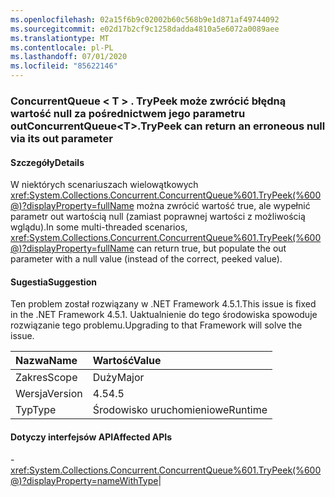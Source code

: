 ```yaml
---
ms.openlocfilehash: 02a15f6b9c02002b60c568b9e1d871af49744092
ms.sourcegitcommit: e02d17b2cf9c1258dadda4810a5e6072a0089aee
ms.translationtype: MT
ms.contentlocale: pl-PL
ms.lasthandoff: 07/01/2020
ms.locfileid: "85622146"
---
```

### <a name="concurrentqueuelttgttrypeek-can-return-an-erroneous-null-via-its-out-parameter"></a><span data-ttu-id="8db61-101">ConcurrentQueue &lt; T &gt; . TryPeek może zwrócić błędną wartość null za pośrednictwem jego parametru out</span><span class="sxs-lookup"><span data-stu-id="8db61-101">ConcurrentQueue&lt;T&gt;.TryPeek can return an erroneous null via its out parameter</span></span>

#### <a name="details"></a><span data-ttu-id="8db61-102">Szczegóły</span><span class="sxs-lookup"><span data-stu-id="8db61-102">Details</span></span>

<span data-ttu-id="8db61-103">W niektórych scenariuszach wielowątkowych <xref:System.Collections.Concurrent.ConcurrentQueue%601.TryPeek(%600@)?displayProperty=fullName> można zwrócić wartość true, ale wypełnić parametr out wartością null (zamiast poprawnej wartości z możliwością wglądu).</span><span class="sxs-lookup"><span data-stu-id="8db61-103">In some multi-threaded scenarios, <xref:System.Collections.Concurrent.ConcurrentQueue%601.TryPeek(%600@)?displayProperty=fullName> can return true, but populate the out parameter with a null value (instead of the correct, peeked value).</span></span>

#### <a name="suggestion"></a><span data-ttu-id="8db61-104">Sugestia</span><span class="sxs-lookup"><span data-stu-id="8db61-104">Suggestion</span></span>

<span data-ttu-id="8db61-105">Ten problem został rozwiązany w .NET Framework 4.5.1.</span><span class="sxs-lookup"><span data-stu-id="8db61-105">This issue is fixed in the .NET Framework 4.5.1.</span></span> <span data-ttu-id="8db61-106">Uaktualnienie do tego środowiska spowoduje rozwiązanie tego problemu.</span><span class="sxs-lookup"><span data-stu-id="8db61-106">Upgrading to that Framework will solve the issue.</span></span>

| <span data-ttu-id="8db61-107">Nazwa</span><span class="sxs-lookup"><span data-stu-id="8db61-107">Name</span></span>    | <span data-ttu-id="8db61-108">Wartość</span><span class="sxs-lookup"><span data-stu-id="8db61-108">Value</span></span>       |
|:--------|:------------|
| <span data-ttu-id="8db61-109">Zakres</span><span class="sxs-lookup"><span data-stu-id="8db61-109">Scope</span></span>   |<span data-ttu-id="8db61-110">Duży</span><span class="sxs-lookup"><span data-stu-id="8db61-110">Major</span></span>|
|<span data-ttu-id="8db61-111">Wersja</span><span class="sxs-lookup"><span data-stu-id="8db61-111">Version</span></span>|<span data-ttu-id="8db61-112">4.5</span><span class="sxs-lookup"><span data-stu-id="8db61-112">4.5</span></span>|
|<span data-ttu-id="8db61-113">Typ</span><span class="sxs-lookup"><span data-stu-id="8db61-113">Type</span></span>|<span data-ttu-id="8db61-114">Środowisko uruchomieniowe</span><span class="sxs-lookup"><span data-stu-id="8db61-114">Runtime</span></span>

#### <a name="affected-apis"></a><span data-ttu-id="8db61-115">Dotyczy interfejsów API</span><span class="sxs-lookup"><span data-stu-id="8db61-115">Affected APIs</span></span>

-<xref:System.Collections.Concurrent.ConcurrentQueue%601.TryPeek(%600@)?displayProperty=nameWithType></li></ul>|
